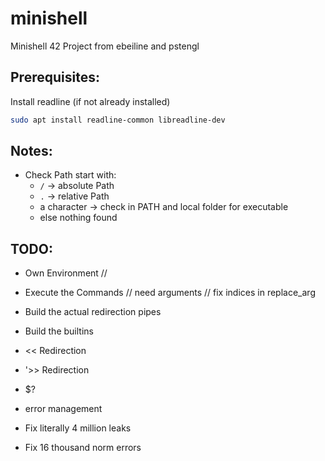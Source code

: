 # minishell
Minishell 42 Project from ebeiline and pstengl

## Prerequisites:
Install readline (if not already installed)
```bash
sudo apt install readline-common libreadline-dev
```

## Notes:
- Check Path start with:
    - `/` -> absolute Path
    - `.` -> relative Path
    - a character -> check in PATH and local folder for executable
    - else nothing found

## TODO:
- Own Environment // 
- Execute the Commands // need arguments // fix indices in replace_arg
- Build the actual redirection pipes
- Build the builtins
- << Redirection
- '>> Redirection
- $?
- error management



- Fix literally 4 million leaks
- Fix 16 thousand norm errors

